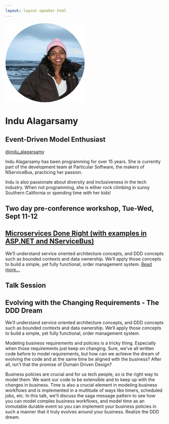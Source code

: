```yaml
---
layout: layout-speaker.html
---
```


<div class="container section featured-speaker">
  <div class="row">
    <div class="col-xs-12 col-sm-2 img-container">
      <img class="speaker-page-img" src="../img/speakers/Indu-Alagarsamy-ON.png">
    </div>
    <div class="col-xs-12 col-sm-10 copy-container">
      <h1 class="speaker-header">Indu Alagarsamy</h1>
      <h2 class="speaker-subtitle">Event-Driven Model Enthusiast</h2>
      <p class="copy"><a class="speaker-handle" href="https://twitter.com/indu_alagarsamy" target="_blank">@indu_alagarsamy</a></p>
      <p class="copy">Indu Alagarsamy has been programming for over 15 years. She is currently part of the development team at Particular Software, the makers of NServiceBus, practicing her passion.</p>
      <p class="copy">Indu is also passionate about diversity and inclusiveness in the tech industry. When not programming, she is either rock climbing in sunny Southern California or spending time with her kids!</p>
      <h2 class="speaker-subheader">Two day pre-conference workshop, Tue-Wed, Sept 11-12</h2>
      <h2 class="speaker-subheader"><a href="../workshops/microservices-done-right.html">Microservices Done Right (with examples in ASP.NET and NServiceBus)</a></h2>
      <p class="copy">We’ll understand service oriented architecture concepts, and DDD concepts such as bounded contexts and data ownership. We’ll apply those concepts to build a simple, yet fully functional, order management system. <a href="../workshops/microservices-done-right.html">Read more...</a></p>
      <h2 class="speaker-subheader">Talk Session</h2>
      <h2 class="speaker-subheader gold">Evolving with the Changing Requirements - The DDD Dream</h2>
      <p class="copy">We’ll understand service oriented architecture concepts, and DDD concepts such as bounded contexts and data ownership. We’ll apply those concepts to build a simple, yet fully functional, order management system.</p>
      <p class="copy">Modeling business requirements and policies is a tricky thing. Especially when those requirements just keep on changing. Sure, we've all written code before to model requirements, but how can we achieve the dream of evolving the code and at the same time be aligned with the business? After all, isn't that the promise of Domain Driven Design?</p>
      <p class="copy">Business policies are crucial and for us tech people, so is the right way to model them. We want our code to be extensible and to keep up with the changes in business. Time is also a crucial element in modeling business workflows and is implemented in a multitude of ways like timers, scheduled jobs, etc. In this talk, we'll discuss the saga message pattern to see how you can model complex business workflows, and model time as an immutable durable event so you can implement your business policies in such a manner that it truly evolves around your business. Realize the DDD dream.</p>
      <!--<a class="btn" href="https://ti.to/explore-ddd-conference/2017">Buy Tickets</a>-->
    </div>
  </div>
</div>